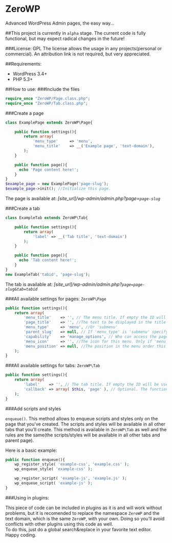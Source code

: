 # ZeroWP
Advanced  WordPress Admin pages, the easy way...

##This project is currently in `alpha` stage. The current code is fully functional, but may expect radical changes in the future!

###License: GPL
The license allows the usage in any projects(personal or commercial). An attribution link is not required, but very appreciated.

##Requirements:

 * WordPress 3.4+
 * PHP 5.3+
 
##How to use:
###Include the files
```php
require_once "ZeroWP/Page.class.php";
require_once "ZeroWP/Tab.class.php";
```

###Create a page
```php
class ExamplePage extends ZeroWP\Page{

	public function settings(){
		return array(
			'menu_type'     => 'menu',
			'menu_title'    => __('Example page', 'text-domain'),
		);
	}

	public function page(){
	  echo 'Page content here!';
	}
}
$example_page = new ExamplePage('page-slug');
$example_page->init(); //Initialize this page.
```

The page is available at: *[site_url]/wp-admin/admin.php?page=`page-slug`*

###Create a tab
```php
class ExampleTab extends ZeroWP\Tab{

	public function settings(){
		return array(
			'label' => __('Tab title', 'text-domain')
		);
	}

	public function page(){
	  echo 'Tab content here!';
	}
}
new ExampleTab('tabid', 'page-slug');
```

The tab is available at: *[site_url]/wp-admin/admin.php?`page=page-slug&tab=tabid`*

###All available settings for pages: `ZeroWP\Page`
```php
public function settings(){
	return array(
		'menu_title'    => '', // The menu title. If empty the ID will be used(page slug).
		'page_title'    => '', //The text to be displayed in the title tags of the page when the menu is selected. If empty 'menu_title' is used 
		'menu_type'     => 'menu', //Or 'submenu'
		'parent_slug'   => null, // If 'menu_type' is 'submenu' specify the parent page slug. Eg: tools.php
		'capability'    => 'manage_options', // Who can access the page. See: https://codex.wordpress.org/Roles_and_Capabilities
		'menu_icon'     => '', //The icon for this menu. Only if 'menu_type' is 'menu'. https://codex.wordpress.org/Function_Reference/add_menu_page#Parameters
		'menu_position' => null, //The position in the menu order this menu should appear. https://codex.wordpress.org/Function_Reference/add_menu_page#Parameters
	);
}
```

###All available settings for tabs: `ZeroWP\Tab`
```php
public function settings(){
	return array(
		'label'    => '', // The tab title. If empty the ID will be used(tab slug).
		'callback' => array( $this, 'page' ), // Optional. The function used to display the tab content. Default to method 'page' of the current class. Use it only if needed.
	);
}
```

###Add scripts and styles

`enqueue()`. This method allows to enqueue scripts and styles only on the page that you've created. The scripts and styles will be available in all other tabs that you'll create. This method is available in `ZeroWP\Tab` as well and the rules are the same(the scripts/styles will be available in all other tabs and parent page).

Here is a basic example:
```php
public function enqueue(){
	wp_register_style( 'example-css', 'example.css' );
	wp_enqueue_style( 'example-css' );

	wp_register_script( 'example-js', 'example.js' );
	wp_enqueue_script( 'example-js' );
}
```

###Using in plugins:

This piece of code can be included in plugins as it is and will work without problems, but it is recomended to replace the namespace `ZeroWP` and the text domain, which is the same `ZeroWP`, with your own. Doing so you'll avoid conflicts with other plugins using this code as well.<br>
To do this, just do a global search&replace in your favorite text editor.<br>
Happy coding.
